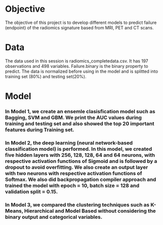 # Objective
The objective of this project is to develop different models to predict failure (endpoint) of the radiomics signature based from MRI, PET and CT scans.

# Data
The data used in this session is radiomics_completedata.csv. It has 197 observations and 498 variables. Failure.binary is the binary property to predict. The data is normalized before using in the model and is splitted into training set (80%) and testing set(20%).

# Model
### In Model 1, we create an ensemle clasisfication model such as Bagging, SVM and GBM. We print the AUC values during training and testing set and also showed the top 20 important features during Training set. 
### In Model 2, the deep learning (neural network-based classification model) is performed. In this model, we created five hidden layers with 256, 128, 128, 64 and 64 neurons, with respective activation functions of Sigmoid and is followed by a dropout to avoid overfitting. We also create an output layer with two neurons with respective activation functions of Softmax. We also did backpropagation compiler approach and trained the model with epoch = 10, batch size = 128 and validation split = 0.15. 
### In Model 3, we compared the clustering techniques such as K-Means, Hierarchical and Model Based without considering the binary output and categorical variables.

